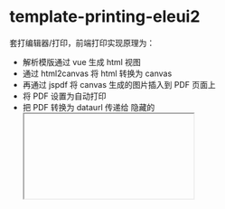 # template-printing-eleui2

套打编辑器/打印，前端打印实现原理为：
- 解析模版通过 vue 生成 html 视图
- 通过 html2canvas 将 html 转换为 canvas
- 再通过 jspdf 将 canvas 生成的图片插入到 PDF 页面上
- 将 PDF 设置为自动打印
- 把 PDF 转换为 dataurl 传递给 隐藏的 <iframe> 实现自动打印

## 安装

```bash
npm install template-printing-eleui2 -S
```

## 编辑器（Designer, Vue组件）

### 属性

#### template（v-model）

类型: Object

为编辑器指定初始模版，支持双向绑定


#### designContext

类型: { reference: {dataUrl, url, offsetX, offsetY, scale, alpha} }

其中 reference.dataUrl 为 dataurl(base64) 格式的参照图片地址，url 为普通 url 格式的参照图片

offsetX, offsetY 为参照图片的偏移量(百分比)，建议取值范围为 -100～100

scale 为参照图片缩放百分比

alpha 为参照图片的透明度

支持双向绑定，在参照图片设置对话框中选择的图片会自动转换为 dataurl 赋给 reference.dataUrl 并清空 reference.url 值（为了识别参照图有没有修改过，以便保存设计期上下文）

#### rightToolbar

类型: String[]

指定右侧工具栏的按钮及顺序，可选值: 'reference', 'export', 'test', 'save'

- 'reference': 设置套打页面设计的参照图片
- 'export': 导出打印模版
- 'test': 测试模版
- 'save': 保存（触发@save事件）

### 事件

#### change

每次编辑都会触发，事件参数为最新的模版对象

#### save

点击「保存」按钮的时候触发，事件参数为最新的模版对象


### 方法

#### refreshUI()

在隐藏状态下 UI 位置和大小计算会有问题，变成显示状态时需要手动调用此方法来刷新UI

## 打印器 （Printer，非Vue组件）

### 方法

#### print(template, data, options?)

- template: 模版对象
- data: 数据对象
- options: 选项 {noConform, quality}
  - noConform: 默认true，PDF自动打印的实现方式，设置为false的时候将采用在pdf中插入javascript的方式启动自动打印
  - quality: 默认3，PDF清晰度

### 使用
```js
import { Printer } from 'template-printing-eleui2'
Printer.print(template, data)
```
